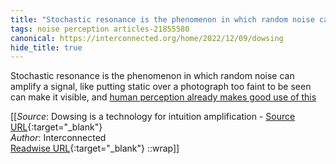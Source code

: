 ```yaml
---
title: "Stochastic resonance is the phenomenon in which random noise can ..."
tags: noise perception articles-21855580
canonical: https://interconnected.org/home/2022/12/09/dowsing
hide_title: true
---
```


Stochastic resonance is the phenomenon in which random noise can amplify a signal, like putting static over a photograph too faint to be seen can make it visible, and [human perception already makes good use of this](https://interconnected.org/home/2020/12/15/omens)


[[_Source_: Dowsing is a technology for intuition amplification - [Source URL](https://interconnected.org/home/2022/12/09/dowsing){:target="_blank"}<br>
_Author_: Interconnected<br>
[Readwise URL](https://readwise.io/open/432295650){:target="_blank"}
::wrap]]